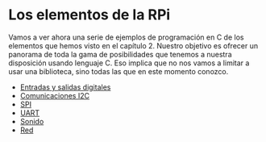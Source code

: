 [//]: # (-*- mode: markdown; coding: utf-8 -*-)

# Los elementos de la RPi

Vamos a ver ahora una serie de ejemplos de programación en C de los
elementos que hemos visto en el capítulo 2.  Nuestro objetivo es
ofrecer un panorama de toda la gama de posibilidades que tenemos a
nuestra disposición usando lenguaje C.  Eso implica que no nos vamos a
limitar a usar una biblioteca, sino todas las que en este momento
conozco.


* [Entradas y salidas digitales](gpio.md)
* [Comunicaciones I2C](i2c.md)
* [SPI](spi.md)
* [UART](uart.md)
* [Sonido](snd.md)
* [Red](net.md)
